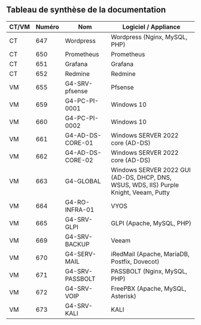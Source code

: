  
## Tableau de synthèse de la documentation

| CT/VM | Numéro | Nom              | Logiciel / Appliance                                                                   |
| ----- | ------ | ---------------- | -------------------------------------------------------------------------------------- |
| CT    | 647    | Wordpress        | Wordpress (Nginx, MySQL, PHP)                                                          |
| CT    | 650    | Prometheus       | Prometheus                                                                             |
| CT    | 651    | Grafana          | Grafana                                                                                |
| CT    | 652    | Redmine          | Redmine                                                                                |
| VM    | 655    | G4-SRV-pfsense   | Pfsense                                                                                |
| VM    | 659    | G4-PC-PI-0001    | Windows 10                                                                             |
| VM    | 660    | G4-PC-PI-0002    | Windows 10                                                                             |
| VM    | 661    | G4-AD-DS-CORE-01 | Windows SERVER 2022 core (AD-DS)                                                       |
| VM    | 662    | G4-AD-DS-CORE-02 | Windows SERVER 2022 core (AD-DS)                                                       |
| VM    | 663    | G4-GLOBAL        | Windows SERVER 2022 GUI (AD-DS, DHCP, DNS, WSUS, WDS, IIS) Purple Knight, Veeam, Putty |
| VM    | 664    | G4-RO-INFRA-01   | VYOS                                                                                   |
| VM    | 665    | G4-SRV-GLPI      | GLPI (Apache, MySQL, PHP)                                                              |
| VM    | 669    | G4-SRV-BACKUP    | Veeam                                                                                  |
| VM    | 670    | G4-SERV-MAIL     | iRedMail (Apache, MariaDB, Postfix, Dovecot)                                           |
| VM    | 671    | G4-SRV-PASSBOLT  | PASSBOLT (Nginx, MySQL, PHP)                                                           |
| VM    | 672    | G4-SRV-VOIP      | FreePBX (Apache, MySQL, Asterisk)                                                      |
| VM    | 673    | G4-SRV-KALI      | KALI                                                                                   |
